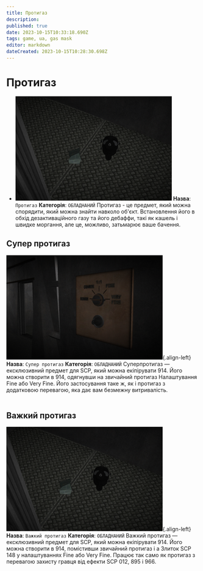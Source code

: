 ```yaml
---
title: Протигаз
description: 
published: true
date: 2023-10-15T10:33:18.690Z
tags: game, ua, gas mask
editor: markdown
dateCreated: 2023-10-15T10:28:30.698Z
---
```


# Протигаз

- ![gasmask.heavy.wiki.png](/images/items/gasmask.heavy.wiki.png)
**Назва**: `Протигаз`
**Категорія**: `ОБЛАДНАНИЙ`
Протигаз - це предмет, який можна спорядити, який можна знайти навколо
об'єкт. Встановлення його в обхід дезактиваційного газу та його
дебаффи, такі як кашель і швидке моргання, але це, можливо, затьмарює
ваше бачення.

## Супер протигаз
![gasmask.super.wiki.fixed.png](/images/items/gasmask.super.wiki.fixed.png){.align-left}**Назва**: `Супер протигаз`
**Категорія**: `ОБЛАДНАНИЙ`
Суперпротигаз — ексклюзивний предмет для SCP, який можна екіпірувати
914. Його можна створити в 914, одягнувши на звичайний протигаз
Налаштування Fine або Very Fine. Його застосування таке ж, як і протигаз
з додатковою перевагою, яка дає вам безмежну витривалість.
⠀
⠀
⠀
⠀
⠀
⠀
## Важкий протигаз
![gasmask.heavy.wiki.png](/images/items/gasmask.heavy.wiki.png){.align-left}**Назва**: `Важкий протигаз`
**Категорія**: `ОБЛАДНАНИЙ`
Важкий протигаз — ексклюзивний предмет для SCP, який можна екіпірувати
914. Його можна створити в 914, помістивши звичайний протигаз і a
Злиток SCP 148 у налаштуваннях Fine або Very Fine. Працює так само
як протигаз з перевагою захисту гравця від
ефекти SCP 012, 895 і 966.
